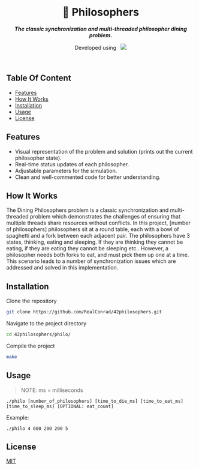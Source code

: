 <div align="center">
  <h1>
    📗 Philosophers
  </h1>
  <p>
    <b><i> The classic synchronization and multi-threaded philosopher dining problem.</i></b>
  </p>
  <p>
    Developed using&nbsp&nbsp
    <a href="https://skillicons.dev">
      <img src="https://skillicons.dev/icons?i=c,vscode,git" />
    </a>
  </p>
</div>

<br />

## Table Of Content
- [Features](#features)
- [How It Works](#how-it-works)
- [Installation](#installation)
- [Usage](#usage)
- [License](#license)

## Features
- Visual representation of the problem and solution (prints out the current philosopher state).
- Real-time status updates of each philosopher.
- Adjustable parameters for the simulation.
- Clean and well-commented code for better understanding.

## How It Works
The Dining Philosophers problem is a classic synchronization and multi-threaded problem which demonstrates the challenges of ensuring that multiple threads share resources without conflicts. In this project, [number of philosophers] philosophers sit at a round table, each with a bowl of spaghetti and a fork between each adjacent pair. The philosophers have 3 states, thinking, eating and sleeping. If they are thinking they cannot be eating, if they are eating they cannot be sleeping etc.. However, a philosopher needs both forks to eat, and must pick them up one at a time. This scenario leads to a number of synchronization issues which are addressed and solved in this implementation.

## Installation
Clone the repository
```bash
git clone https://github.com/RealConrad/42philosophers.git
```
Navigate to the project directory
```bash
cd 42philosophers/philo/
```
Compile the project
```bash
make
```

## Usage
> NOTE: ms = milliseconds
```
./philo [number_of_philosophers] [time_to_die_ms] [time_to_eat_ms] [time_to_sleep_ms] [OPTIONAL: eat_count]
```
Example:
```
./philo 4 600 200 200 5
```

## License
[MIT](https://choosealicense.com/licenses/mit/)

